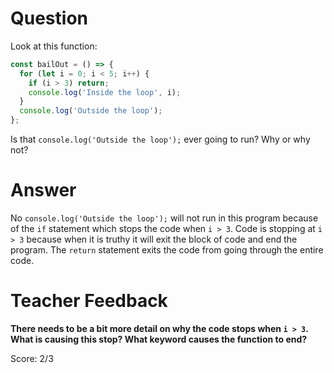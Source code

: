 # Question
Look at this function:

```js
const bailOut = () => {
  for (let i = 0; i < 5; i++) {
    if (i > 3) return;
    console.log('Inside the loop', i);
  }
  console.log('Outside the loop');
};
```

Is that `console.log('Outside the loop');` ever going to run? Why or why not?

# Answer
No `console.log('Outside the loop');` will not run in this program because of the `if` statement which stops the code when `i > 3`. Code is  stopping at `i > 3` because when it is truthy it will exit the block of code and end the program.  The `return` statement exits the code from going through the entire code.

# Teacher Feedback

**There needs to be a bit more detail on why the code stops when `i > 3`. What is causing this stop? What keyword causes the function to end?**

Score: 2/3